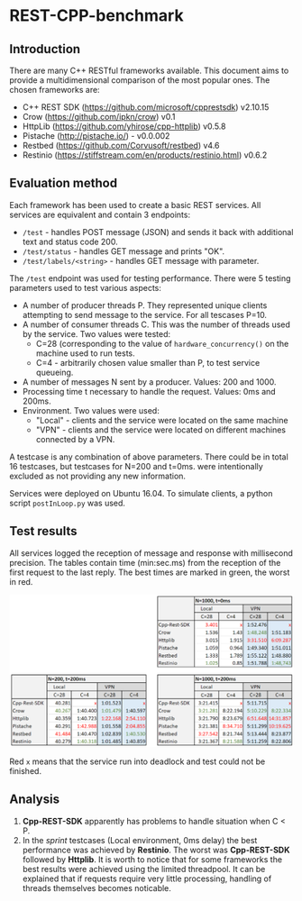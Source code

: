 # REST-CPP-benchmark

## Introduction
There are many C++ RESTful frameworks available. This document aims to provide a multidimensional comparison of the most popular ones. The chosen frameworks are:

* C++ REST SDK (https://github.com/microsoft/cpprestsdk) v2.10.15
* Crow (https://github.com/ipkn/crow) v0.1
* HttpLib (https://github.com/yhirose/cpp-httplib) v0.5.8
* Pistache (http://pistache.io/) - v0.0.002
* Restbed (https://github.com/Corvusoft/restbed) v4.6
* Restinio (https://stiffstream.com/en/products/restinio.html) v0.6.2

## Evaluation method
Each framework has been used to create a basic REST services. All services are equivalent and contain 3 endpoints:

* ```/test``` - handles POST message (JSON) and sends it back with additional text and status code 200.
* ```/test/status``` - handles GET message and prints "OK".
* ```/test/labels/<string>``` - handles GET message with parameter. 

The ```/test``` endpoint was used for testing performance. There were 5 testing parameters used to test various aspects:

* A number of producer threads P. They represented unique clients attempting to send message to the service. For all tescases P=10.
* A number of consumer threads C. This was the number of threads used by the service. Two values were tested:
    * C=28 (corresponding to the value of ```hardware_concurrency()``` on the machine used to run tests.
    * C=4 - arbitrarily chosen value smaller than P, to test service queueing.
* A number of messages N sent by a producer. Values: 200 and 1000.
* Processing time t necessary to handle the request. Values: 0ms and 200ms.
* Environment. Two values were used:
    * "Local" - clients and the service were located on the same machine
    * "VPN" - clients and the service were located on different machines connected by a VPN. 

A testcase is any combination of above parameters. There could be in total 16 testcases, but testcases for N=200 and t=0ms. were intentionally excluded as not providing any new information.

Services were deployed on Ubuntu 16.04. To simulate clients, a python script ```postInLoop.py``` was used.

## Test results

All services logged the reception of message and response with millisecond precision. The tables contain time (min:sec.ms) from the reception of the first request to the last reply. The best times are marked in green, the worst in red.

![Image](images/rest_all.PNG)

Red ```x``` means that the service run into deadlock and test could not be finished.

## Analysis
1. **Cpp-REST-SDK** apparently has problems to handle situation when C < P.
2. In the *sprint* testcases (Local environment, 0ms delay) the best performance was achieved by **Restinio**. The worst was **Cpp-REST-SDK** followed by **Httplib**. It is worth to notice that for some frameworks the best results were achieved using the limited threadpool. It can be explained that if requests require very little processing, handling of threads themselves becomes noticable.
